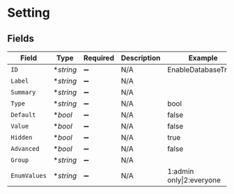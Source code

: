 # Setting


## Fields

| Field                   | Type                    | Required                | Description             | Example                 |
| ----------------------- | ----------------------- | ----------------------- | ----------------------- | ----------------------- |
| `ID`                    | **string*               | :heavy_minus_sign:      | N/A                     | EnableDatabaseTrace     |
| `Label`                 | **string*               | :heavy_minus_sign:      | N/A                     |                         |
| `Summary`               | **string*               | :heavy_minus_sign:      | N/A                     |                         |
| `Type`                  | **string*               | :heavy_minus_sign:      | N/A                     | bool                    |
| `Default`               | **bool*                 | :heavy_minus_sign:      | N/A                     | false                   |
| `Value`                 | **bool*                 | :heavy_minus_sign:      | N/A                     | false                   |
| `Hidden`                | **bool*                 | :heavy_minus_sign:      | N/A                     | true                    |
| `Advanced`              | **bool*                 | :heavy_minus_sign:      | N/A                     | false                   |
| `Group`                 | **string*               | :heavy_minus_sign:      | N/A                     |                         |
| `EnumValues`            | **string*               | :heavy_minus_sign:      | N/A                     | 1:admin only\|2:everyone |